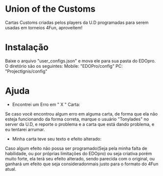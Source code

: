 # Union of the Customs
Cartas Customs criadas pelos players da U.D programadas para serem usadas em torneios 4Fun, aproveitem!

# Instalação
 Baixe o arquivo "user_configs.json" e mova ele para sua pasta do EDOpro. O diretório são os seguintes:
Mobile: "EDOPro/config"
PC: "ProjectIgnis/config"

# Ajuda

- Encontrei um Erro em " X " Carta:

Se caso você encontrou algum erro em alguma carta, de forma que ela não esteja funcionando da forma correta, marque o usuário "Tonylades" no server da U.D, e reporte o problema e a carta que está dando problema, e eu tentarei arrumar.

- Minha carta teve seu texto e efeito alterado:

Caso algum efeito não possa ser programado(Seja pela minha falta de habilidade, ou por próprias limitações do EDOpro) ou seja criativa porém muito forte, ela terá seu efeito alterado, sendo parecida com o original, ou ganhará um efeito que seja consideradonmais justo para o formato do 4Fun atual.
